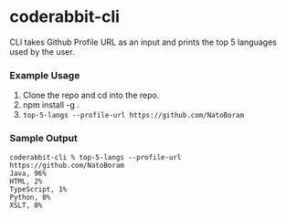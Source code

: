 # coderabbit-cli

CLI takes Github Profile URL as an input and prints the top 5 languages used by the user.

### Example Usage 
1. Clone the repo and cd into the repo.
2. npm install -g .
3. `top-5-langs --profile-url https://github.com/NatoBoram`


### Sample Output
```
coderabbit-cli % top-5-langs --profile-url https://github.com/NatoBoram
Java, 96%
HTML, 2%
TypeScript, 1%
Python, 0%
XSLT, 0%
```
